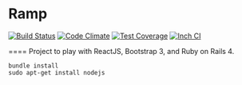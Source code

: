 Ramp
====
[![Build Status](https://semaphoreapp.com/api/v1/projects/86bb04ca-e2f4-486a-9ca8-a75f8c0ee45a/329254/shields_badge.svg)](https://semaphoreapp.com/rdnewman/ramp)  [![Code Climate](https://codeclimate.com/github/rdnewman/ramp/badges/gpa.svg)](https://codeclimate.com/github/rdnewman/ramp)  [![Test Coverage](https://codeclimate.com/github/rdnewman/ramp/badges/coverage.svg)](https://codeclimate.com/github/rdnewman/ramp) [![Inch CI](http://inch-ci.org/github/rdnewman/ramp.svg?branch=master)](http://inch-ci.org/github/rdnewman/ramp)

====
Project to play with ReactJS, Bootstrap 3, and Ruby on Rails 4.

`bundle install`  
`sudo apt-get install nodejs`
